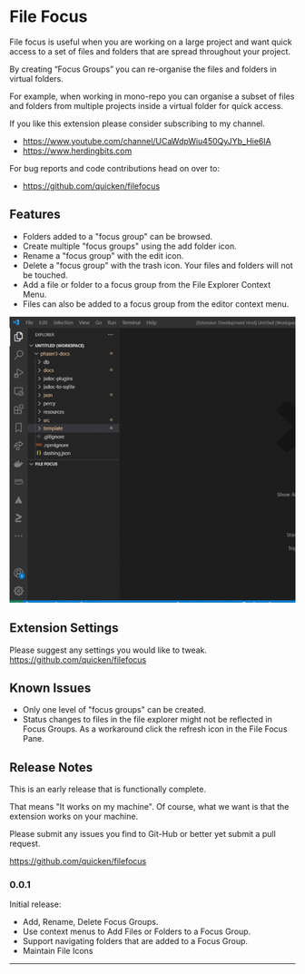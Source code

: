 # File Focus

File focus is useful when you are working on a large project and want quick access to a set of files and folders that are spread throughout your project.

By creating “Focus Groups” you can re-organise the files and folders in virtual folders.

For example, when working in mono-repo you can organise a subset of files and folders from multiple projects inside a virtual folder for quick access.

If you like this extension please consider subscribing to my channel.

- https://www.youtube.com/channel/UCaWdpWiu450QyJYb_Hie6lA
- https://www.herdingbits.com

For bug reports and code contributions head on over to:

- https://github.com/quicken/filefocus

## Features

- Folders added to a "focus group" can be browsed.
- Create multiple "focus groups" using the add folder icon.
- Rename a "focus group" with the edit icon.
- Delete a "focus group" with the trash icon. Your files and folders will not be touched.
- Add a file or folder to a focus group from the File Explorer Context Menu.
- Files can also be added to a focus group from the editor context menu.

![Getting Started](./resources/file-focus_700x700.gif)

## Extension Settings

Please suggest any settings you would like to tweak.
https://github.com/quicken/filefocus

## Known Issues

- Only one level of "focus groups" can be created.
- Status changes to files in the file explorer might not be reflected in Focus Groups. As a workaround click the refresh icon in the File Focus Pane.

## Release Notes

This is an early release that is functionally complete.

That means "It works on my machine". Of course, what we want is that the extension works on your machine.

Please submit any issues you find to Git-Hub or better yet submit a pull request.

https://github.com/quicken/filefocus

### 0.0.1

Initial release:

- Add, Rename, Delete Focus Groups.
- Use context menus to Add Files or Folders to a Focus Group.
- Support navigating folders that are added to a Focus Group.
- Maintain File Icons

---
